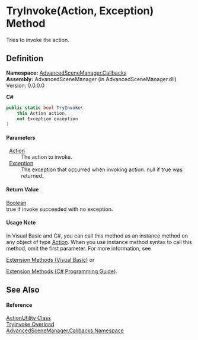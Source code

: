 # TryInvoke(Action, Exception) Method


Tries to invoke the action.



## Definition
**Namespace:** <a href="N_AdvancedSceneManager_Callbacks">AdvancedSceneManager.Callbacks</a>  
**Assembly:** AdvancedSceneManager (in AdvancedSceneManager.dll) Version: 0.0.0.0

**C#**
``` C#
public static bool TryInvoke(
	this Action action,
	out Exception exception
)
```



#### Parameters
<dl><dt>  <a href="https://learn.microsoft.com/dotnet/api/system.action" target="_blank" rel="noopener noreferrer">Action</a></dt><dd>The action to invoke.</dd><dt>  <a href="https://learn.microsoft.com/dotnet/api/system.exception" target="_blank" rel="noopener noreferrer">Exception</a></dt><dd>The exception that occurred when invoking action. null if true was returned.</dd></dl>

#### Return Value
<a href="https://learn.microsoft.com/dotnet/api/system.boolean" target="_blank" rel="noopener noreferrer">Boolean</a>  
true if invoke succeeded with no exception.

#### Usage Note
In Visual Basic and C#, you can call this method as an instance method on any object of type <a href="https://learn.microsoft.com/dotnet/api/system.action" target="_blank" rel="noopener noreferrer">Action</a>. When you use instance method syntax to call this method, omit the first parameter. For more information, see <a href="https://docs.microsoft.com/dotnet/visual-basic/programming-guide/language-features/procedures/extension-methods" target="_blank" rel="noopener noreferrer">

Extension Methods (Visual Basic)</a> or <a href="https://docs.microsoft.com/dotnet/csharp/programming-guide/classes-and-structs/extension-methods" target="_blank" rel="noopener noreferrer">

Extension Methods (C# Programming Guide)</a>.

## See Also


#### Reference
<a href="T_AdvancedSceneManager_Callbacks_ActionUtility">ActionUtility Class</a>  
<a href="Overload_AdvancedSceneManager_Callbacks_ActionUtility_TryInvoke">TryInvoke Overload</a>  
<a href="N_AdvancedSceneManager_Callbacks">AdvancedSceneManager.Callbacks Namespace</a>  
